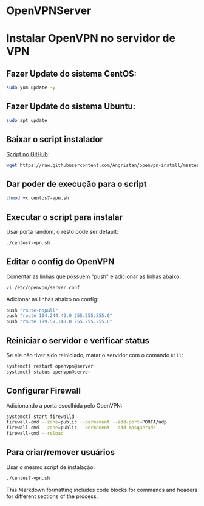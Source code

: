 # OpenVPNServer

# Instalar OpenVPN no servidor de VPN

## Fazer Update do sistema CentOS:
```bash
sudo yum update -y
```

## Fazer Update do sistema Ubuntu:
```bash
sudo apt update 
```

## Baixar o script instalador
[Script no GitHub](https://github.com/angristan/openvpn-install):
```bash
wget https://raw.githubusercontent.com/Angristan/openvpn-install/master/openvpn-install.sh -O centos7-vpn.sh
```

## Dar poder de execução para o script
```bash
chmod +x centos7-vpn.sh
```

## Executar o script para instalar
Usar porta random, o resto pode ser default:
```bash
./centos7-vpn.sh
```

## Editar o config do OpenVPN
Comentar as linhas que possuem "push" e adicionar as linhas abaixo:
```bash
vi /etc/openvpn/server.conf
```

Adicionar as linhas abaixo no config:
```bash
push "route-nopull"
push "route 104.244.42.0 255.255.255.0"
push "route 199.59.148.0 255.255.255.0"
```

## Reiniciar o servidor e verificar status
Se ele não tiver sido reiniciado, matar o servidor com o comando `kill`:
```bash
systemctl restart openvpn@server
systemctl status openvpn@server
```

## Configurar Firewall
Adicionando a porta escolhida pelo OpenVPN:
```bash
systemctl start firewalld
firewall-cmd --zone=public --permanent --add-port=PORTA/udp
firewall-cmd --zone=public --permanent --add-masquerade
firewall-cmd --reload
```

## Para criar/remover usuários
Usar o mesmo script de instalação:
```bash
./centos7-vpn.sh
```

This Markdown formatting includes code blocks for commands and headers for different sections of the process.
